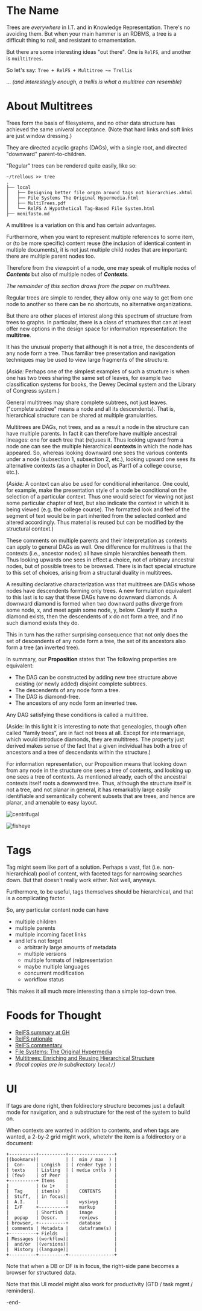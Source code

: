 # The Name

Trees are *everywhere* in I.T. and in Knowledge Representation.
There's no avoiding them. But when your main hammer is an RDBMS,
a tree is a difficult thing to nail, and resistant to ornamentation.

But there are some interesting ideas "out there". One is `RelFS`,
and another is `muiltitrees`.

So let's say: `Tree + RelFS + Multitree ~= Trellis`

... _(and interestingly enough, a trellis is what a multitree
can resemble)_

# About Multitrees 

Trees form the basis of filesystems, and no other data structure
has achieved the same univeral acceptance. (Note that hard links
and soft links are just window dressing.)

They are directed acyclic graphs (DAGs), with a single root, and
directed "downward" parent-to-children.

"Regular" trees can be rendered quite easily, like so:
```
~/trellous >> tree
.
├── local
│   ├── Designing better file orgzn around tags not hierarchies.xhtml
│   ├── File Systems The Original Hypermedia.html
│   ├── MultiTrees.pdf
│   └── RelFS A Hypothetical Tag-Based File System.html
├── menifasto.md
```

A multitree is a variation on this and has certain advantages.

Furthermore, when you want to represent multiple references
to some item, or (to be more specific) content reuse (the
inclusion of identical content in multiple documents), it
is not just multiple child nodes that are important: there
are multiple parent nodes too.

Therefore from the viewpoint of a node, one may speak of
multiple nodes of ***Contents*** but also of multiple
nodes of ***Contexts***.

_The remainder of this section draws from the paper on multitrees._

Regular trees are simple to render, they allow only one way to
get from one node to another so there can be no shortcuts, no
alternative organizations.

But there are other places of interest along this spectrum of
structure from trees to graphs. In particular, there is a class
of structures that can at least offer new options in the design
space for information representation: the **multitree**.

It has the unusual property that although it is not a tree,
the descendents of any node form a tree. Thus familiar tree
presentation and navigation techniques may be used to view
large fragments of the structure.

(_Aside:_ Perhaps one of the simplest examples of such a
structure is when one has two trees sharing the same set
of leaves, for example two classification systems for books,
the Dewey Decimal system and the Library of Congress system.)

General multitrees may share complete subtrees, not just leaves.
("complete subtree" means a node and all its descendents). That
is, hierarchical structure can be shared at multiple granularities.

Multitrees are DAGs, not trees, and as a result a node in the
structure can have multiple parents. In fact it can therefore
have multiple ancestral lineages: one for each tree that (re)uses
it. Thus looking upward from a node one can see the multiple
hierarchical **contexts** in which the node has appeared. So,
whereas looking downward one sees the various contents under
a node (subsection 1, subsection 2, etc.), looking upward one
sees its alternative contexts (as a chapter in Doc1, as Part1
of a college course, etc.).

(_Aside:_ A context can also be used for conditional inheritance.
One could, for example, make the presentation style of a node be
conditional on the selection of a particular context. Thus one
would select for viewing not just some particular chapter of
text, but also indicate the context in which it is being viewed
(e.g. the college course). The formatted look and feel of the
segment of text would be in part inherited from the selected
context and altered accordingly. Thus material is reused but
can be modified by the structural context.)

These comments on multiple parents and their interpretation
as contexts can apply to general DAGs as well. One difference
for multitrees is that the contexts (i.e., ancestor nodes) all
have simple hierarchies beneath them. Thus looking upwards one
sees in effect a choice, not of arbitrary ancestral nodes, but
of possible trees to be browsed. There is in fact special
structure to this set of choices, arising from a structural
duality in multitrees.

A resulting declarative characterization was that multitrees
are DAGs whose nodes have descendents forming only trees. A
new formulation equivalent to this last is to say that these
DAGs have no downward diamonds. A downward diamond is formed
when two downward paths diverge from some node, x, and meet
again some node, y, below. Clearly if such a diamond exists,
then the descendents of x do not form a tree, and if no such
diamond exists they do.

This in turn has the rather surprising consequence that not
only does the set of descendents of any node form a tree,
the set of its ancestors also form a tree (an inverted tree).

In summary, our **Proposition** states that The following
properties are equivalent:
- The DAG can be constructed by adding new tree structure
above existing (or newly added) disjoint complete subtrees.
- The descendents of any node form a tree.
- The DAG is diamond-free.
- The ancestors of any node form an inverted tree.

Any DAG satisfying these conditions is called a multitree.

(Aside: In this light it is interesting to note that genealogies,
though often called “family trees”, are in fact not trees at all.
Except for intermarriage, which would introduce diamonds, they
are multitrees. The property just derived makes sense of the
fact that a given individual has both a tree of ancestors and
a tree of descendants within the structure.)

For information representation, our Proposition means that
looking down from any node in the structure one sees a tree
of contents, and looking up one sees a tree of contexts. As
mentioned already, each of the ancestral contexts itself roots
a downward tree. Thus, although the structure itself is not a
tree, and not planar in general, it has remarkably large easily
identifiable and semantically coherent subsets that are trees,
and hence are planar, and amenable to easy layout.

![centrifugal](img/centrifugal-view.png)

![fisheye](img/fisheye-view.png)

# Tags

Tag might seem like part of a solution. Perhaps a vast, flat
(i.e. non-hierarchical) pool of content, with faceted tags for
narrowing searches down. But that doesn't really work either.
Not well, anyways.

Furthermore, to be useful, tags themselves should be hierarchical,
and that is a complicating factor.	

So, any particular content node can have
- multiple children
- multiple parents
- multiple incoming facet links
- and let's not forget
  - arbitrarily large amounts of metadata
  - multiple versions
  - multiple formats of (re)presentation
  - maybe multiple languages 
  - concurrent modification
  - workflow status

This makes it all much more interesting than a simple top-down tree.

# Foods for Thought

- [RelFS summary at GH](https://github.com/nayuki/Relational-File-System)
- [RelFS rationale](https://www.nayuki.io/page/designing-better-file-organization-around-tags-not-hierarchies)
- [RelFS commentary](https://karl-voit.at/2020/05/19/RelFS/)
- [File Systems: The Original Hypermedia](https://jon.work/og/#1) 
- [Multitrees: Enriching and Reusing Hierarchical Structure](https://adrenaline.ucsd.edu/kirsh/Articles/In_Process/MultiTrees.pdf) 
- _(local copies are in subdirectory `local/`)_

# UI

If tags are done right, then foldirectory structure
becomes just a default mode for navigation, and a
substructure for the rest of the system to build on. 

When contexts are wanted in addition to contents,
and when tags are wanted, a 2-by-2 grid might work,
whetehr the item is a foldirectory or a document:

```
+----------+----------+-----------------+
|(bookmarx)|          | (  min / max  ) |
|  Con-    | Longish  | ( render type ) |
| texts    | Listing  | ( media cntls ) |
| (few)    | of Peer  |                 |
+----------+ Items    |                 |
|          | (w 1+    |                 |
|  Tag     | item(s)  |    CONTENTS     |
|  Stuff,  | in focus)|                 |
|  A.I.    |          |    wysiwyg      |
|  I/F     +----------+    markup       |
|          | Shortish |    image        |
|  popup   | Descr.   |    reviews      |
| browser, +----------+    database     |
| comments | Metadata |    dataframe(s) |
+----------+ Fields   |                 |
| Messages |(workflow)|                 |
|  and/or  |(versions)|                 |
|  History |(language)|                 |
+----------+----------+-----------------+

```
Note that when a DB or DF is in focus,
the right-side pane becomes a browser
for structured data.

Note that this UI model might also work for
productivity (GTD / task mgmt / reminders).

-end-
